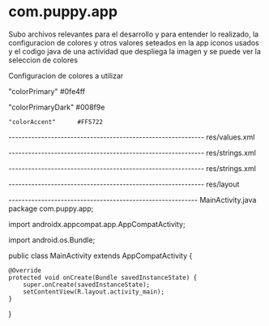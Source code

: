 # com.puppy.app


Subo archivos relevantes para el desarrollo y para entender lo realizado, la configuracion de colores y otros valores seteados en la app
iconos usados y el codigo java de una actividad que despliega la imagen y se puede ver la seleccion de colores 


Configuracion de colores a utilizar

   "colorPrimary"      #0fe4ff
   
   "colorPrimaryDark"  #008f9e
   
    "colorAccent"      #FF5722
    


------------------------------------------------------------ res/values.xml

------------------------------------------------------------ res/strings.xml

------------------------------------------------------------ res/strings.xml

------------------------------------------------------------ res/layout


---------------------------------------------------------- MainActivity.java
package com.puppy.app;

import androidx.appcompat.app.AppCompatActivity;

import android.os.Bundle;

public class MainActivity extends AppCompatActivity {

    @Override
    protected void onCreate(Bundle savedInstanceState) {
        super.onCreate(savedInstanceState);
        setContentView(R.layout.activity_main);
    }
}
